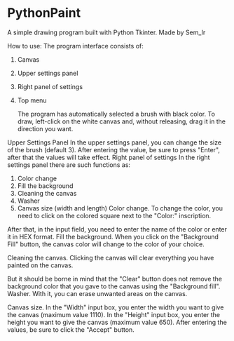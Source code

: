 # PythonPaint
A simple drawing program built with Python Tkinter. Made by Sem_Ir
<img href="https://github.com/Sem-Ir-dev/PythonPaint/blob/main/screenshots/main.png">

How to use:
The program interface consists of:
1) Canvas
 

2) Upper settings panel 

3) Right panel of settings
 

4) Top menu
 

	The program has automatically selected a brush with black color. To draw, left-click on the white canvas and, without releasing, drag it in the direction you want.
 

Upper Settings Panel
In the upper settings panel, you can change the size of the brush (default 3). After entering the value, be sure to press "Enter", after that the values will take effect.
Right panel of settings
In the right settings panel there are such functions as:
1) Color change
2) Fill the background
3) Cleaning the canvas
4) Washer
5) Canvas size (width and length)
Color change. To change the color, you need to click on the colored square next to the "Color:" inscription.
 

After that, in the input field, you need to enter the name of the color or enter it in HEX format.
Fill the background. When you click on the "Background Fill" button, the canvas color will change to the color of your choice.
 

Cleaning the canvas. Clicking the canvas will clear everything you have painted on the canvas.
 

But it should be borne in mind that the "Clear" button does not remove the background color that you gave to the canvas using the "Background fill".
Washer. With it, you can erase unwanted areas on the canvas.
 

Canvas size. In the "Width" input box, you enter the width you want to give the canvas (maximum value 1110). In the "Height" input box, you enter the height you want to give the canvas (maximum value 650). After entering the values, be sure to click the "Accept" button.
 
